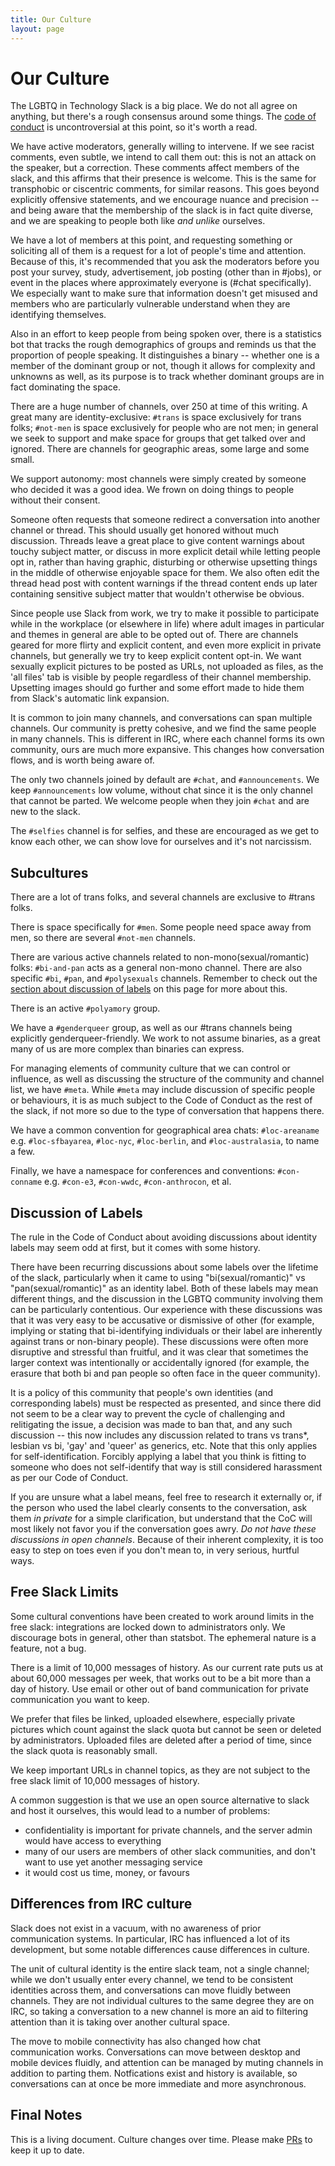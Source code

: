 ```yaml
---
title: Our Culture
layout: page
---
```


Our Culture
===========

The LGBTQ in Technology Slack is a big place. We do not all agree on anything, but there's a rough consensus around some things. The [code of conduct](coc.html) is uncontroversial at this point, so it's worth a read.

We have active moderators, generally willing to intervene. If we see racist comments, even subtle, we intend to call them out: this is not an attack on the speaker, but a correction. These comments affect members of the slack, and this affirms that their presence is welcome. This is the same for transphobic or ciscentric comments, for similar reasons. This goes beyond explicitly offensive statements, and we encourage nuance and precision -- and being aware that the membership of the slack is in fact quite diverse, and we are speaking to people both like _and unlike_ ourselves.

We have a lot of members at this point, and requesting something or soliciting all of them is a request for a lot of people's time and attention.  Because of this, it's recommended that you ask the moderators before you post your survey, study,  advertisement, job posting (other than in #jobs), or event in the places where approximately everyone is (#chat specifically).   We especially want to make sure that information doesn't get misused and members who are particularly vulnerable understand when they are identifying themselves.

Also in an effort to keep people from being spoken over, there is a statistics bot that tracks the rough demographics of groups and reminds us that the proportion of people speaking. It distinguishes a binary -- whether one is a member of the dominant group or not, though it allows for complexity and unknowns as well, as its purpose is to track whether dominant groups are in fact dominating the space.

There are a huge number of channels, over 250 at time of this writing. A great many are identity-exclusive: `#trans` is space exclusively for trans folks; `#not-men` is space exclusively for people who are not men; in general we seek to support and make space for groups that get talked over and ignored. There are channels for geographic areas, some large and some small.

We support autonomy: most channels were simply created by someone who decided it was a good idea. We frown on doing things to people without their consent.

Someone often requests that someone redirect a conversation into another channel or thread. This should usually get honored without much discussion. Threads leave a great place to give content warnings about touchy subject matter, or discuss in more explicit detail while letting people opt in, rather than having graphic, disturbing or otherwise upsetting things in the middle of otherwise enjoyable space for them. We also often edit the thread head post with content warnings if the thread content ends up later containing sensitive subject matter that wouldn't otherwise be obvious.

Since people use Slack from work, we try to make it possible to participate while in the workplace (or elsewhere in life) where adult images in particular and themes in general are able to be opted out of. There are channels geared for more flirty and explicit content, and even more explicit in private channels, but generally we try to keep explicit content opt-in.  We want sexually explicit pictures to be posted as URLs, not uploaded as files, as the 'all files' tab is visible by people regardless of their channel membership. Upsetting images should go further and some effort made to hide them from Slack's automatic link expansion.

It is common to join many channels, and conversations can span multiple channels. Our community is pretty cohesive, and we find the same people in many channels. This is different in IRC, where each channel forms its own community, ours are much more expansive. This changes how conversation flows, and is worth being aware of.

The only two channels joined by default are `#chat`, and `#announcements`. We keep `#announcements` low volume, without chat since it is the only channel that cannot be parted. We welcome people when they join `#chat` and are new to the slack.


The `#selfies` channel is for selfies, and these are encouraged as we get to know each other, we can show love for ourselves and it's not narcissism.

Subcultures
--------

There are a lot of trans folks, and several channels are exclusive to #trans folks.

There is space specifically for `#men`. Some people need space away from men, so there are several `#not-men` channels.

There are various active channels related to non-mono(sexual/romantic) folks: `#bi-and-pan` acts as a general non-mono channel. There are also specific `#bi`, `#pan`, and `#polysexuals` channels. Remember to check out the [section about discussion of labels](http://lgbtq.technology/culture.html#discussion-of-labels) on this page for more about this.

There is an active `#polyamory` group.

We have a `#genderqueer` group, as well as our #trans channels being explicitly genderqueer-friendly. We work to not assume binaries, as a great many of us are more complex than binaries can express.

For managing elements of community culture that we can control or influence, as well as discussing the structure of the community and channel list, we have `#meta`. While `#meta` may include discussion of specific people or behaviours, it is as much subject to the Code of Conduct as the rest of the slack, if not more so due to the type of conversation that happens there.

We have a common convention for geographical area chats: `#loc-areaname` e.g. `#loc-sfbayarea`, `#loc-nyc`, `#loc-berlin`, and `#loc-australasia`, to name a few.

Finally, we have a namespace for conferences and conventions: `#con-conname` e.g. `#con-e3`, `#con-wwdc`, `#con-anthrocon`, et al.

Discussion of Labels
--------------------

The rule in the Code of Conduct about avoiding discussions about identity labels may seem odd at first, but it comes with some history.

There have been recurring discussions about some labels over the lifetime of the slack, particularly when it came to using "bi(sexual/romantic)" vs "pan(sexual/romantic)" as an identity label. Both of these labels may mean different things, and the discussion in the LGBTQ community involving them can be particularly contentious. Our experience with these discussions was that it was very easy to be accusative or dismissive of other (for example, implying or stating that bi-identifying individuals or their label are inherently against trans or non-binary people). These discussions were often more disruptive and stressful than fruitful, and it was clear that sometimes the larger context was intentionally or accidentally ignored (for example, the erasure that both bi and pan people so often face in the queer community).

It is a policy of this community that people's own identities (and corresponding labels) must be respected as presented, and since there did not seem to be a clear way to prevent the cycle of challenging and relitigating the issue, a decision was made to ban that, and any such discussion -- this now includes any discussion related to trans vs trans\*, lesbian vs bi, 'gay' and 'queer' as generics, etc. Note that this only applies for self-identification. Forcibly applying a label that you think is fitting to someone who does not self-identify that way is still considered harassment as per our Code of Conduct.

If you are unsure what a label means, feel free to research it externally or, if the person who used the label clearly consents to the conversation, ask them *in private* for a simple clarification, but understand that the CoC will most likely not favor you if the conversation goes awry. *Do not have these discussions in open channels*. Because of their inherent complexity, it is too easy to step on toes even if you don't mean to, in very serious, hurtful ways.

Free Slack Limits
---------

Some cultural conventions have been created to work around limits in the free slack: integrations are locked down to administrators only. We discourage bots in general, other than statsbot. The ephemeral nature is a feature, not a bug.

There is a limit of 10,000 messages of history. As our current rate puts us at about 60,000 messages per week, that works out to be a bit more than a day of history. Use email or other out of band communication for private communication you want to keep.

We prefer that files be linked, uploaded elsewhere, especially private pictures which count against the slack quota but cannot be seen or deleted by administrators. Uploaded files are deleted after a period of time, since the slack quota is reasonably small.

We keep important URLs in channel topics, as they are not subject to the free slack limit of 10,000 messages of history.

A common suggestion is that we use an open source alternative to slack and host it ourselves, this would lead to a number of problems:

* confidentiality is important for private channels, and the server admin would have access to everything
* many of our users are members of other slack communities, and don't want to use yet another messaging service
* it would cost us time, money, or favours

Differences from IRC culture
----------------------------

Slack does not exist in a vacuum, with no awareness of prior communication systems. In particular, IRC has influenced a lot of its development, but some notable differences cause differences in culture.

The unit of cultural identity is the entire slack team, not a single channel; while we don't usually enter every channel, we tend to be consistent identities across them, and conversations can move fluidly between channels. They are not individual cultures to the same degree they are on IRC, so taking a conversation to a new channel is more an aid to filtering attention than it is taking over another cultural space.

The move to mobile connectivity has also changed how chat communication works. Conversations can move between desktop and mobile devices fluidly, and attention can be managed by muting channels in addition to parting them. Notfications exist and history is available, so conversations can at once be more immediate and more asynchronous.

Final Notes
----------

This is a living document. Culture changes over time. Please make [PRs](https://github.com/lgbtq-technology/lgbtq-technology.github.io) to keep it up to date.
